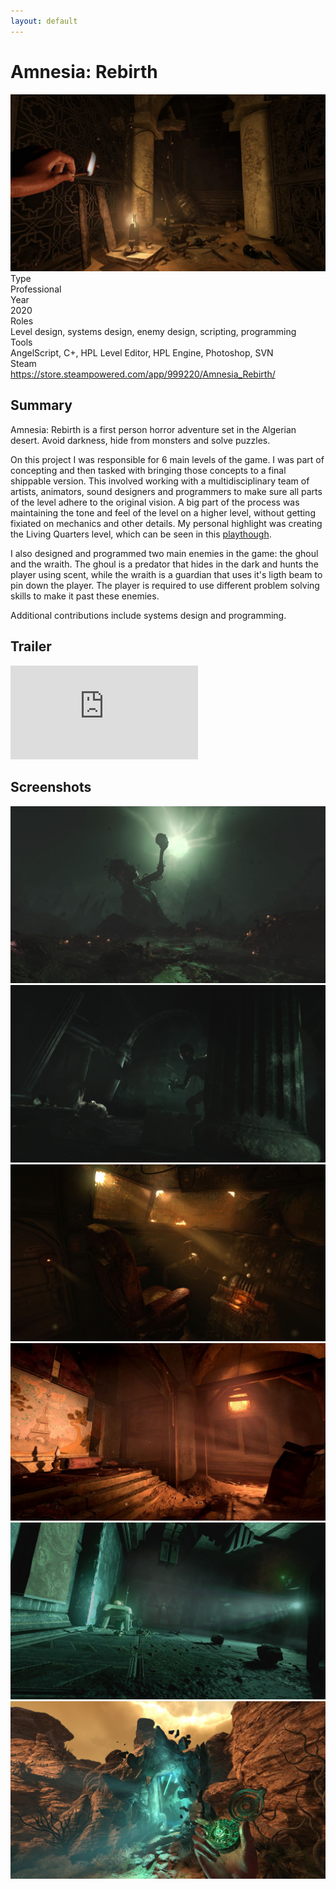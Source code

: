 ```yaml
---
layout: default
---
```

<div id="main">
    <div class="inner">
        <h1>Amnesia: Rebirth</h1>
        <div class="row gtr-50">
                <div class="col-7"><span class="image fit"><img src="/images/amnesia_rebirth/screen_01.jpg" alt=""></span></div>
                <div class="col-5 info-box">
                    <div class="title">Type</div>
                    <div class="info">Professional</div>
                    <div class="title">Year</div>
                    <div class="info">2020</div>
                    <div class="title">Roles</div>
                    <div class="info">Level design, systems design, enemy design, scripting, programming</div>
                    <div class="title">Tools</div>
                    <div class="info">AngelScript, C+, HPL Level Editor, HPL Engine, Photoshop, SVN</div>
                    <div class="title">Steam</div>
                    <div class="info"><a href="https://store.steampowered.com/app/999220/Amnesia_Rebirth/">https://store.steampowered.com/app/999220/Amnesia_Rebirth/</a></div>
                </div>
            </div>
        <h2>Summary</h2>
        <p>Amnesia: Rebirth is a first person horror adventure set in the Algerian desert. Avoid darkness, hide from monsters and solve puzzles.</p>
        <p>On this project I was responsible for 6 main levels of the game. I was part of concepting and then tasked with bringing those concepts to a final shippable version. This involved working with a multidisciplinary team of artists, animators, sound designers and programmers to make sure all parts of the level adhere to the original vision. A big part of the process was maintaining the tone and feel of the level on a higher level, without getting fixiated on mechanics and other details. My personal highlight was creating the Living Quarters level, which can be seen in this <a href="https://youtu.be/q0P9Hk16M4w">playthough</a>.</p>
        <p>I also designed and programmed two main enemies in the game: the ghoul and the wraith. The ghoul is a predator that hides in the dark and hunts the player using scent, while the wraith is a guardian that uses it's ligth beam to pin down the player. The player is required to use different problem solving skills to make it past these enemies.</p>
        <p>Additional contributions include systems design and programming.</p>
        <h2>Trailer</h2>
        <div class="box alt">
            <div class="row aln-center gtr-uniform">
                <iframe class="yt_container" src="https://www.youtube.com/embed/uqrahIxQe7Q" title="Amnesia: Rebirth - Launch Trailer" frameborder="0" allow="accelerometer; autoplay; clipboard-write; encrypted-media; gyroscope; picture-in-picture; web-share" referrerpolicy="strict-origin-when-cross-origin" allowfullscreen></iframe>
            </div>
        </div>
        <h2>Screenshots</h2>
        <div class="box alt">
            <div class="row gtr-50">
                <div class="col-6 col-12-medium"><span class="image fit"><img src="/images/amnesia_rebirth/screen_02.jpg" alt=""></span></div>
                <div class="col-6 col-12-medium"><span class="image fit"><img src="/images/amnesia_rebirth/screen_07.jpg" alt=""></span></div>
                <div class="col-6 col-12-medium"><span class="image fit"><img src="/images/amnesia_rebirth/screen_04.jpg" alt=""></span></div>
                <div class="col-6 col-12-medium"><span class="image fit"><img src="/images/amnesia_rebirth/screen_05.jpg" alt=""></span></div>
                <div class="col-6 col-12-medium"><span class="image fit"><img src="/images/amnesia_rebirth/screen_06.jpg" alt=""></span></div>
                <div class="col-6 col-12-medium"><span class="image fit"><img src="/images/amnesia_rebirth/screen_03.jpg" alt=""></span></div>
            </div>
        </div>
    </div>
</div>